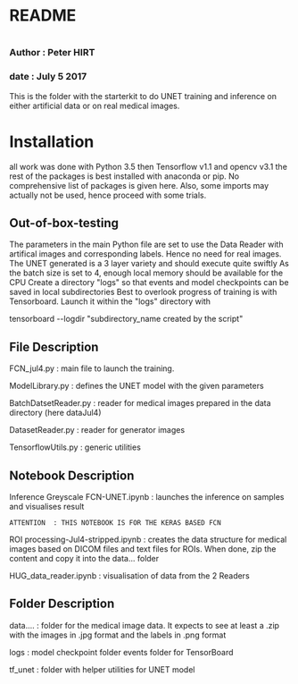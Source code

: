 #
# README
# 
### Author : Peter HIRT
### date : July 5 2017

This is the folder with the starterkit to do UNET training and inference on either artificial data or on real medical images.

# Installation

all work was done with Python 3.5
then Tensorflow v1.1 and opencv v3.1
the rest of the packages is best installed with anaconda or pip. No comprehensive list of packages is given here.
Also, some imports may actually not be used, hence proceed with some trials.

## Out-of-box-testing
The parameters in the main Python file are set to use the Data Reader with artifical images and corresponding labels.
Hence no need for real images. The UNET generated is a 3 layer variety and should execute quite swiftly
As the batch size is set to 4, enough local memory should be available for the CPU
Create a directory "logs" so that events and model checkpoints can be saved in local subdirectories
Best to overlook progress of training is with Tensorboard. Launch it within the "logs" directory with

tensorboard --logdir "subdirectory_name created by the script"


## File Description

FCN_jul4.py 			:  main file to launch the training.
				
ModelLibrary.py 		:  defines the UNET model with the given parameters

BatchDatsetReader.py 	:  reader for medical images prepared in the data directory (here dataJul4)

DatasetReader.py   		:  reader for generator images

TensorflowUtils.py      :  generic utilities

## Notebook Description

Inference Greyscale FCN-UNET.ipynb 	:   launches the inference on samples and visualises result
	
	ATTENTION  : THIS NOTEBOOK IS FOR THE KERAS BASED FCN


ROI processing-Jul4-stripped.ipynb  :   creates the data structure for medical images based on DICOM files and text files 
                                        for ROIs. When done, zip the content and copy it into the data... folder

HUG_data_reader.ipynb    			:    visualisation of data from the 2 Readers
										 



## Folder Description

data....				:  folder for the medical image data. It expects to see at least a .zip with the images in .jpg
  						   format and the labels in .png format

logs  					:  model checkpoint folder 
						   events folder for TensorBoard

tf_unet  				:  folder with helper utilities for UNET model 